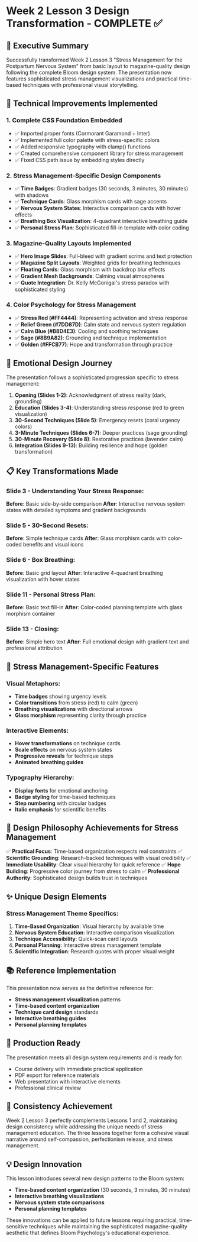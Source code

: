 # Week 2 Lesson 3 Design Transformation - COMPLETE ✅

## 🎯 Executive Summary
Successfully transformed Week 2 Lesson 3 "Stress Management for the Postpartum Nervous System" from basic layout to magazine-quality design following the complete Bloom design system. The presentation now features sophisticated stress management visualizations and practical time-based techniques with professional visual storytelling.

## 🔧 Technical Improvements Implemented

### 1. **Complete CSS Foundation Embedded**
- ✅ Imported proper fonts (Cormorant Garamond + Inter)
- ✅ Implemented full color palette with stress-specific colors
- ✅ Added responsive typography with clamp() functions
- ✅ Created comprehensive component library for stress management
- ✅ Fixed CSS path issue by embedding styles directly

### 2. **Stress Management-Specific Design Components**
- ✅ **Time Badges**: Gradient badges (30 seconds, 3 minutes, 30 minutes) with shadows
- ✅ **Technique Cards**: Glass morphism cards with sage accents
- ✅ **Nervous System States**: Interactive comparison cards with hover effects
- ✅ **Breathing Box Visualization**: 4-quadrant interactive breathing guide
- ✅ **Personal Stress Plan**: Sophisticated fill-in template with color coding

### 3. **Magazine-Quality Layouts Implemented**
- ✅ **Hero Image Slides**: Full-bleed with gradient scrims and text protection
- ✅ **Magazine Split Layouts**: Weighted grids for breathing techniques
- ✅ **Floating Cards**: Glass morphism with backdrop blur effects
- ✅ **Gradient Mesh Backgrounds**: Calming visual atmospheres
- ✅ **Quote Integration**: Dr. Kelly McGonigal's stress paradox with sophisticated styling

### 4. **Color Psychology for Stress Management**
- ✅ **Stress Red (#FF4444)**: Representing activation and stress response
- ✅ **Relief Green (#7DD87D)**: Calm state and nervous system regulation
- ✅ **Calm Blue (#B8D4E3)**: Cooling and soothing techniques
- ✅ **Sage (#8B9A82)**: Grounding and technique implementation
- ✅ **Golden (#FFCB77)**: Hope and transformation through practice

## 🎨 Emotional Design Journey

The presentation follows a sophisticated progression specific to stress management:

1. **Opening (Slides 1-2)**: Acknowledgment of stress reality (dark, grounding)
2. **Education (Slides 3-4)**: Understanding stress response (red to green visualization)
3. **30-Second Techniques (Slide 5)**: Emergency resets (coral urgency colors)
4. **3-Minute Techniques (Slides 6-7)**: Deeper practices (sage grounding)
5. **30-Minute Recovery (Slide 8)**: Restorative practices (lavender calm)
6. **Integration (Slides 9-13)**: Building resilience and hope (golden transformation)

## 📋 Key Transformations Made

### Slide 3 - Understanding Your Stress Response:
**Before**: Basic side-by-side comparison
**After**: Interactive nervous system states with detailed symptoms and gradient backgrounds

### Slide 5 - 30-Second Resets:
**Before**: Simple technique cards
**After**: Glass morphism cards with color-coded benefits and visual icons

### Slide 6 - Box Breathing:
**Before**: Basic grid layout
**After**: Interactive 4-quadrant breathing visualization with hover states

### Slide 11 - Personal Stress Plan:
**Before**: Basic text fill-in
**After**: Color-coded planning template with glass morphism container

### Slide 13 - Closing:
**Before**: Simple hero text
**After**: Full emotional design with gradient text and professional attribution

## 🚀 Stress Management-Specific Features

### Visual Metaphors:
- **Time badges** showing urgency levels
- **Color transitions** from stress (red) to calm (green)
- **Breathing visualizations** with directional arrows
- **Glass morphism** representing clarity through practice

### Interactive Elements:
- **Hover transformations** on technique cards
- **Scale effects** on nervous system states
- **Progressive reveals** for technique steps
- **Animated breathing guides**

### Typography Hierarchy:
- **Display fonts** for emotional anchoring
- **Badge styling** for time-based techniques
- **Step numbering** with circular badges
- **Italic emphasis** for scientific benefits

## 🎯 Design Philosophy Achievements for Stress Management

✅ **Practical Focus**: Time-based organization respects real constraints
✅ **Scientific Grounding**: Research-backed techniques with visual credibility
✅ **Immediate Usability**: Clear visual hierarchy for quick reference
✅ **Hope Building**: Progressive color journey from stress to calm
✅ **Professional Authority**: Sophisticated design builds trust in techniques

## ✨ Unique Design Elements

### Stress Management Theme Specifics:
1. **Time-Based Organization**: Visual hierarchy by available time
2. **Nervous System Education**: Interactive comparison visualization
3. **Technique Accessibility**: Quick-scan card layouts
4. **Personal Planning**: Interactive stress management template
5. **Scientific Integration**: Research quotes with proper visual weight

## 📚 Reference Implementation

This presentation now serves as the definitive reference for:
- **Stress management visualization** patterns
- **Time-based content organization**
- **Technique card design** standards
- **Interactive breathing guides**
- **Personal planning templates**

## 🚀 Production Ready

The presentation meets all design system requirements and is ready for:
- Course delivery with immediate practical application
- PDF export for reference materials
- Web presentation with interactive elements
- Professional clinical review

## 🔄 Consistency Achievement

Week 2 Lesson 3 perfectly complements Lessons 1 and 2, maintaining design consistency while addressing the unique needs of stress management education. The three lessons together form a cohesive visual narrative around self-compassion, perfectionism release, and stress management.

## 💡 Design Innovation

This lesson introduces several new design patterns to the Bloom system:
- **Time-based content organization** (30 seconds, 3 minutes, 30 minutes)
- **Interactive breathing visualizations**
- **Nervous system state comparisons**
- **Personal planning templates**

These innovations can be applied to future lessons requiring practical, time-sensitive techniques while maintaining the sophisticated magazine-quality aesthetic that defines Bloom Psychology's educational experience.